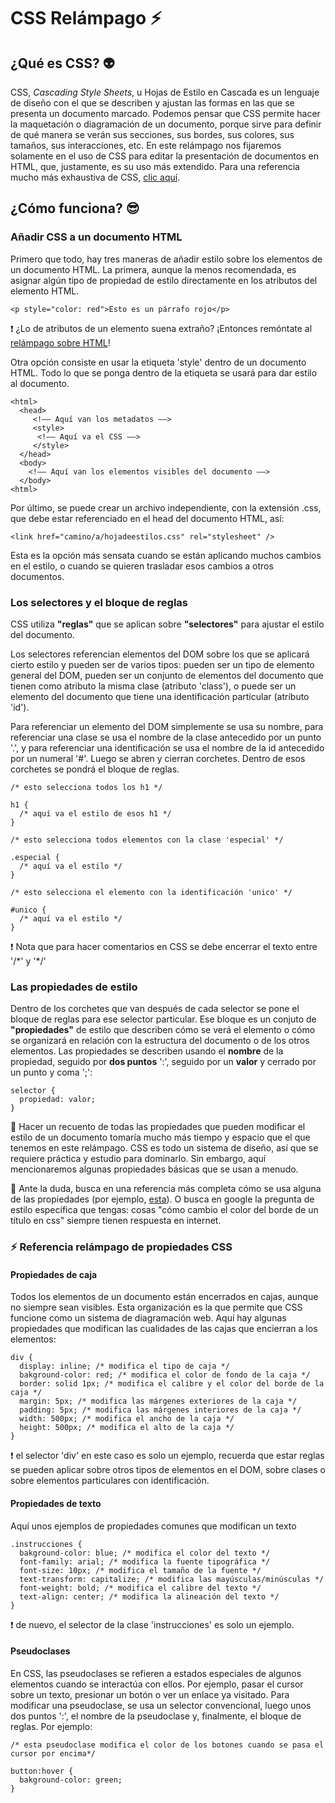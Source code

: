 # CSS Relámpago :zap:

## ¿Qué es CSS? :alien:

CSS, *Cascading Style Sheets*, u Hojas de Estilo en Cascada es un lenguaje de diseño con el que se describen y ajustan las formas en las que se presenta un documento marcado. Podemos pensar que CSS permite hacer la maquetación o diagramación de un documento, porque sirve para definir de qué manera se verán sus secciones, sus bordes, sus colores, sus tamaños, sus interacciones, etc. En este relámpago nos fijaremos solamente en el uso de CSS para editar la presentación de documentos en HTML, que, justamente, es su uso más extendido. Para una referencia mucho más exhaustiva de CSS, [clic aquí](https://developer.mozilla.org/es/docs/Web/CSS).

## ¿Cómo funciona? :sunglasses:

### Añadir CSS a un documento HTML

Primero que todo, hay tres maneras de añadir estilo sobre los elementos de un documento HTML. La primera, aunque la menos recomendada, es asignar algún tipo de propiedad de estilo directamente en los atributos del elemento HTML.

`<p style="color: red">Esto es un párrafo rojo</p>`

:exclamation: ¿Lo de atributos de un elemento suena extraño? ¡Entonces remóntate al [relámpago sobre HTML](https://github.com/srsergiorodriguez/relampagos/blob/master/docs/html.md)!

Otra opción consiste en usar la etiqueta 'style' dentro de un documento HTML. Todo lo que se ponga dentro de la etiqueta se usará para dar estilo al documento.

```
<html>
  <head>
     <!–– Aquí van los metadatos ––>
     <style>
      <!–– Aquí va el CSS ––>
     </style>
  </head>
  <body>
    <!–– Aquí van los elementos visibles del documento ––>
  </body>
<html>
```

Por último, se puede crear un archivo independiente, con la extensión .css, que debe estar referenciado en el head del documento HTML, así:

`<link href="camino/a/hojadeestilos.css" rel="stylesheet" />`

Esta es la opción más sensata cuando se están aplicando muchos cambios en el estilo, o cuando se quieren trasladar esos cambios a otros documentos.

### Los selectores y el bloque de reglas

CSS utiliza **"reglas"** que se aplican sobre **"selectores"** para ajustar el estilo del documento. 

Los selectores referencian elementos del DOM sobre los que se aplicará cierto estilo y pueden ser de varios tipos: pueden ser un tipo de elemento general del DOM, pueden ser un conjunto de elementos del documento que tienen como atributo la misma clase (atributo 'class'), o puede ser un elemento del documento que tiene una identificación particular (atributo 'id'). 

Para referenciar un elemento del DOM simplemente se usa su nombre, para referenciar una clase se usa el nombre de la clase antecedido por un punto '.', y para referenciar una identificación se usa el nombre de la id antecedido por un numeral '#'. Luego se abren y cierran corchetes. Dentro de esos corchetes se pondrá el bloque de reglas.

```
/* esto selecciona todos los h1 */

h1 {
  /* aquí va el estilo de esos h1 */
}

/* esto selecciona todos elementos con la clase 'especial' */

.especial {
  /* aquí va el estilo */
}

/* esto selecciona el elemento con la identificación 'unico' */

#unico {
  /* aquí va el estilo */
}
```

:exclamation: Nota que para hacer comentarios en CSS se debe encerrar el texto entre  '/\*' y '\*/'

### Las propiedades de estilo

Dentro de los corchetes que van después de cada selector se pone el bloque de reglas para ese selector particular. Ese bloque es un conjuto de **"propiedades"** de estilo que describen cómo se verá el elemento o cómo se organizará en relación con la estructura del documento o de los otros elementos.
Las propiedades se describen usando el **nombre** de la propiedad, seguido por **dos puntos** ':', seguido por un **valor** y cerrado por un punto y coma ';':

```
selector {
  propiedad: valor;
}
```

:speak_no_evil: Hacer un recuento de todas las propiedades que pueden modificar el estilo de un documento tomaría mucho más tiempo y espacio que el que tenemos en este relámpago. CSS es todo un sistema de diseño, así que se requiere práctica y estudio para dominarlo. Sin embargo, aquí mencionaremos algunas propiedades básicas que se usan a menudo.

:pray: Ante la duda, busca en una referencia más completa cómo se usa alguna de las propiedades (por ejemplo, [esta](https://www.w3schools.com/css/css_intro.asp)). O busca en google la pregunta de estilo específica que tengas: cosas "cómo cambio el color del borde de un título en css" siempre tienen respuesta en internet.

### :zap: Referencia relámpago de propiedades CSS

#### Propiedades de caja
Todos los elementos de un documento están encerrados en cajas, aunque no siempre sean visibles. Esta organización es la que permite que CSS funcione como un sistema de diagramación web. Aquí hay algunas propiedades que modifican las cualidades de las cajas que encierran a los elementos:

```
div {
  display: inline; /* modifica el tipo de caja */
  bakground-color: red; /* modifica el color de fondo de la caja */
  border: solid 1px; /* modifica el calibre y el color del borde de la caja */
  margin: 5px; /* modifica las márgenes exteriores de la caja */
  padding: 5px; /* modifica las márgenes interiores de la caja */
  width: 500px; /* modifica el ancho de la caja */
  height: 500px; /* modifica el alto de la caja */
}
```

:exclamation: el selector 'div' en este caso es solo un ejemplo, recuerda que estar reglas se pueden aplicar sobre otros tipos de elementos en el DOM, sobre clases o sobre elementos particulares con identificación.

#### Propiedades de texto
Aquí unos ejemplos de propiedades comunes que modifican un texto

```
.instrucciones {
  bakground-color: blue; /* modifica el color del texto */
  font-family: arial; /* modifica la fuente tipográfica */
  font-size: 10px; /* modifica el tamaño de la fuente */
  text-transform: capitalize; /* modifica las mayúsculas/minúsculas */
  font-weight: bold; /* modifica el calibre del texto */
  text-align: center; /* modifica la alineación del texto */
}
```
:exclamation: de nuevo, el selector de la clase 'instrucciones' es solo un ejemplo.

#### Pseudoclases
En CSS, las pseudoclases se refieren a estados especiales de algunos elementos cuando se interactúa con ellos. Por ejemplo, pasar el cursor sobre un texto, presionar un botón o ver un enlace ya visitado. Para modificar una pseudoclase, se usa un selector convencional, luego unos dos puntos ':', el nombre de la pseudoclase y, finalmente, el bloque de reglas. Por ejemplo:

```
/* esta pseudoclase modifica el color de los botones cuando se pasa el cursor por encima*/

button:hover {
  bakground-color: green;
}
```
